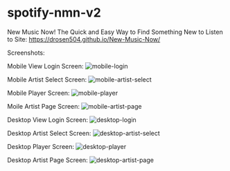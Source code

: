 # spotify-nmn-v2
New Music Now!
The Quick and Easy Way to Find Something New to Listen to
Site: https://drosen504.github.io/New-Music-Now/

Screenshots:

Mobile View Login Screen:
![mobile-login](https://github.com/drosen504/New-Music-Now/blob/master/screenshots/nmn-mobile-login.PNG "Mobile View Login Screen")


Mobile Artist Select Screen:
![mobile-artist-select](https://github.com/drosen504/New-Music-Now/blob/master/screenshots/nmn-mobile-artist-select.PNG "Mobile Artist Select Screen")


Mobile Player Screen:
![mobile-player](https://github.com/drosen504/New-Music-Now/blob/master/screenshots/nmn-mobile-player.PNG "Mobile Player Screen")


Moile Artist Page Screen:
![mobile-artist-page](https://github.com/drosen504/New-Music-Now/blob/master/screenshots/nmn-mobile-artist-page.PNG "Moile Artist Page Screen")


Desktop View Login Screen: ![desktop-login](https://github.com/drosen504/New-Music-Now/blob/master/screenshots/nmn-desktop-login.PNG "Desktop View Login Screen")


Desktop Artist Select Screen: ![desktop-artist-select](https://github.com/drosen504/New-Music-Now/blob/master/screenshots/nmn-desktop-artist-select.PNG "Desktop Artist Select Screen")


Desktop Player Screen: ![desktop-player](https://github.com/drosen504/New-Music-Now/blob/master/screenshots/nmn-desktop-player.PNG "Desktop Player Screen")


Desktop Artist Page Screen: ![desktop-artist-page](https://github.com/drosen504/New-Music-Now/blob/master/screenshots/nmn-desktop-artist-page.PNG "Desktop Artist Page Screen")

